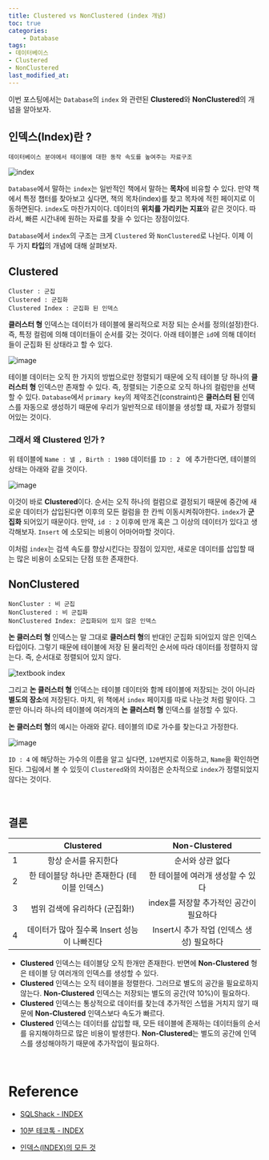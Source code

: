 ```yaml
---
title: Clustered vs NonClustered (index 개념)
toc: true
categories:	
    - Database
tags:
- 데이터베이스
- Clustered 
- NonClustered 
last_modified_at: 
---
```


 

 이번 포스팅에서는 `Database`의 `index` 와 관련된 **Clustered**와 **NonClustered**의 개념을 알아보자.



##  인덱스(Index)란 ?

```
데이터베이스 분야에서 테이블에 대한 동작 속도를 높여주는 자료구조
```

![index](https://user-images.githubusercontent.com/49560745/107173438-200f7300-6a0b-11eb-88f7-4d7fc78a8c3c.png)

`Database`에서 말하는 `index`는 일반적인 책에서 말하는 **목차**에 비유할 수 있다. 만약 책에서 특정 챕터를 찾아보고 싶다면, 책의 목차(index)를 찾고 목차에 적힌 페이지로 이동하면된다. `index`도 마찬가지이다. 데이터의 **위치를 가리키는 지표**와 같은 것이다. 따라서, 빠른 시간내에 원하는 자료를 찾을 수 있다는 장점이있다. 

`Database`에서 `index`의 구조는 크게 `Clustered` 와 `NonClustered`로 나뉜다. 이제 이 두 가지 **타입**의 개념에 대해 살펴보자.



## Clustered

```
Cluster : 군집
Clustered : 군집화
Clustered Index : 군집화 된 인덱스
```

**클러스터 형** 인덱스는 데이터가 테이블에 물리적으로 저장 되는 순서를 정의(설정)한다.  즉, 특정 컬럼에 의해 데이터들이 순서를 갖는 것이다. 아래 테이블은 `id`에 의해 데이터들이 군집화 된 상태라고 할 수 있다.

![image](https://user-images.githubusercontent.com/49560745/107177426-2c98c900-6a15-11eb-9c47-087fc3212da1.png)

테이블 데이터는 오직 한 가지의 방법으로만 정렬되기 때문에 오직 테이블 당 하나의 **클러스터 형** 인덱스만 존재할 수 있다. 즉, 정렬되는 기준으로 오직 하나의 컬럼만을 선택할 수 있다. `Database`에서 `primary key`의 제약조건(constraint)은 **클러스터 된** 인덱스를 자동으로 생성하기 때문에 우리가 일반적으로 테이블을 생성할 떄, 자료가 정렬되어있는 것이다.

### 그래서 왜 **Clustered** 인가 ?

위 테이블에 `Name : 넬 , Birth : 1980` 데이터를 `ID : 2 ` 에 추가한다면, 테이블의 상태는 아래와 같을 것이다. 

![image](https://user-images.githubusercontent.com/49560745/107177819-150e1000-6a16-11eb-8792-0ede78e71ecb.png)

이것이 바로 **Clustered**이다. 순서는 오직 하나의 컬럼으로 결정되기 때문에 중간에 새로운 데이터가 삽입된다면 이후의 모든 컬럼을 한 칸씩 이동시켜줘야한다. `index`가 **군집화** 되어있기 때문이다. 만약, `id : 2` 이후에 만개 혹은 그 이상의 데이터가 있다고 생각해보자. `Insert` 에 소모되는 비용이 어마어마할 것이다.

 이처럼 `index`는 검색 속도를 향상시킨다는 장점이 있지만, 새로운 데이터를 삽입할 때는 많은 비용이 소모되는 단점 또한 존재한다.



## NonClustered

```
NonCluster : 비 군집
NonClustered : 비 군집화
NonClustered Index: 군집화되어 있지 않은 인덱스
```

**논 클러스터 형** 인덱스는 말 그대로 **클러스터 형**의 반대인 군집화 되어있지 않은 인덱스 타입이다. 그렇기 때문에 테이블에 저장 된 물리적인 순서에 따라 데이터를 정렬하지 않는다. 즉, 순서대로 정렬되어 있지 않다.

![textbook index](https://user-images.githubusercontent.com/49560745/107176299-4f75ae00-6a12-11eb-9a86-ee82b1a3df9c.png)

그리고 **논 클러스터 형** 인덱스는 테이블 데이터와 함께 테이블에 저장되는 것이 아니라 **별도의 장소**에 저장된다. 마치, 위 책에서 `index` 페이지를 따로 나눈것 처럼 말이다. 그뿐만 아니라 하나의 테이블에 여러개의 **논 클러스터 형** 인덱스를 설정할 수 있다.

**논 클러스터 형**의 예시는 아래와 같다. 테이블의 ID로 가수를 찾는다고 가정한다.

![image](https://user-images.githubusercontent.com/49560745/107178655-f446ba00-6a17-11eb-8f5d-06217ad3d901.png)

`ID : 4` 에 해당하는 가수의 이름을 알고 싶다면, `120`번지로 이동하고, `Name`을 확인하면 된다. 그림에서 볼 수 있듯이 `Clustered`와의 차이점은 순차적으로 `index`가 정렬되었지 않다는 것이다.

<br/>

## 결론

|      |                  Clustered                  |               Non-Clustered               |
| :--: | :-----------------------------------------: | :---------------------------------------: |
|  1   |            항상 순서를 유지한다             |             순서와 상관 없다              |
|  2   | 한 테이블당 하나만 존재한다 (테이블 인덱스) |     한 테이블에 여러개 생성할 수 있다     |
|  3   |       범위 검색에 유리하다 (군집화!)        |  index를 저장할 추가적인 공간이 필요하다  |
|  4   | 데이터가 많아 질수록 Insert 성능이 나빠진다 | Insert시 추가 작업 (인덱스 생성) 필요하다 |

- **Clustered** 인덱스는 테이블당 오직 한개만 존재한다. 반면에 **Non-Clustered** 형은 테이블 당 여러개의 인덱스를 생성할 수 있다.
- **Clustered** 인덱스는 오직 테이블을 정렬한다. 그러므로 별도의 공간을 필요로하지 않는다. **Non-Clustered** 인덱스는  저장되는 별도의 공간(약 10%)이 필요하다.
- **Clustered** 인덱스는 통상적으로 데이터를 찾는데 추가적인 스텝을 거치지 않기 때문에 **Non-Clustered** 인덱스보다 속도가 빠르다. 
- **Clustered** 인덱스는 데이터를 삽입할 때,  모든 테이블에 존재하는 데이터들의 순서를 유지해야하므로 많은 비용이 발생한다. **Non-Clustered**는 별도의 공간에 인덱스를 생성해야하기 때문에 추가작업이 필요하다.

<br/>

# Reference

-  [SQLShack - INDEX](https://www.sqlshack.com/what-is-the-difference-between-clustered-and-non-clustered-indexes-in-sql-server/)
-  [10분 테코톡 - INDEX](https://www.youtube.com/watch?v=NkZ6r6z2pBg)

- [인덱스(INDEX)의 모든 것](http://blog.naver.com/PostView.nhn?blogId=webwizard83&logNo=60171496664)